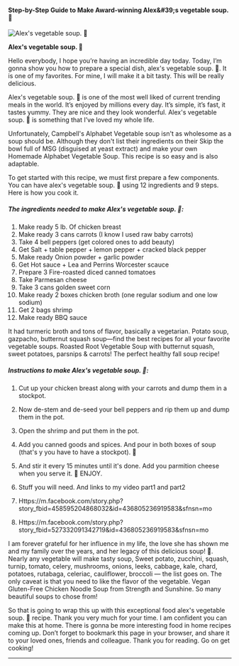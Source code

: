             

#### Step-by-Step Guide to Make Award-winning Alex&amp;#39;s vegetable soup. 🙂

![Alex's vegetable soup. 🙂](https://img-global.cpcdn.com/recipes/88dd379773b99242/751x532cq70/alexs-vegetable-soup-%f0%9f%99%82-recipe-main-photo.jpg)

**Alex's vegetable soup. 🙂**

Hello everybody, I hope you’re having an incredible day today. Today, I’m gonna show you how to prepare a special dish, alex's vegetable soup. 🙂. It is one of my favorites. For mine, I will make it a bit tasty. This will be really delicious.

Alex's vegetable soup. 🙂 is one of the most well liked of current trending meals in the world. It’s enjoyed by millions every day. It’s simple, it’s fast, it tastes yummy. They are nice and they look wonderful. Alex's vegetable soup. 🙂 is something that I’ve loved my whole life.

Unfortunately, Campbell's Alphabet Vegetable soup isn't as wholesome as a soup should be. Although they don't list their ingredients on their Skip the bowl full of MSG (disguised at yeast extract) and make your own Homemade Alphabet Vegetable Soup. This recipe is so easy and is also adaptable.

To get started with this recipe, we must first prepare a few components. You can have alex's vegetable soup. 🙂 using 12 ingredients and 9 steps. Here is how you cook it.

##### The ingredients needed to make Alex's vegetable soup. 🙂:

1.  Make ready 5 lb. Of chicken breast
2.  Make ready 3 cans carrots (I know I used raw baby carrots)
3.  Take 4 bell peppers (get colored ones to add beauty)
4.  Get Salt + table pepper + lemon pepper + cracked black pepper
5.  Make ready Onion powder + garlic powder
6.  Get Hot sauce + Lea and Perrins Worcester scauce
7.  Prepare 3 Fire-roasted diced canned tomatoes
8.  Take Parmesan cheese
9.  Take 3 cans golden sweet corn
10.  Make ready 2 boxes chicken broth (one regular sodium and one low sodium)
11.  Get 2 bags shrimp
12.  Make ready BBQ sauce

It had turmeric broth and tons of flavor, basically a vegetarian. Potato soup, gazpacho, butternut squash soup—find the best recipes for all your favorite vegetable soups. Roasted Root Vegetable Soup with butternut squash, sweet potatoes, parsnips & carrots! The perfect healthy fall soup recipe!

##### Instructions to make Alex's vegetable soup. 🙂:

1.  Cut up your chicken breast along with your carrots and dump them in a stockpot.
2.  Now de-stem and de-seed your bell peppers and rip them up and dump them in the pot.
3.  Open the shrimp and put them in the pot.
4.  Add you canned goods and spices. And pour in both boxes of soup (that's y you have to have a stockpot). 🙂
5.  And stir it every 15 minutes until it's done. Add you parmition cheese when you serve it. 🙂 ENJOY.
6.  Stuff you will need. And links to my video part1 and part2

8.  Https://m.facebook.com/story.php?story\_fbid=458595204868032&id=436805236919583&sfnsn=mo
9.  Https://m.facebook.com/story.php?story\_fbid=527332091342719&id=436805236919583&sfnsn=mo

I am forever grateful for her influence in my life, the love she has shown me and my family over the years, and her legacy of this delicious soup! 🙂. Nearly any vegetable will make tasty soup, Sweet potato, zucchini, squash, turnip, tomato, celery, mushrooms, onions, leeks, cabbage, kale, chard, potatoes, rutabaga, celeriac, cauliflower, broccoli — the list goes on. The only caveat is that you need to like the flavor of the vegetable. Vegan Gluten-Free Chicken Noodle Soup from Strength and Sunshine. So many beautiful soups to chose from!

So that is going to wrap this up with this exceptional food alex's vegetable soup. 🙂 recipe. Thank you very much for your time. I am confident you can make this at home. There is gonna be more interesting food in home recipes coming up. Don’t forget to bookmark this page in your browser, and share it to your loved ones, friends and colleague. Thank you for reading. Go on get cooking!

* * *